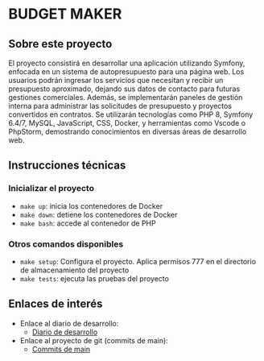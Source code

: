 # BUDGET MAKER

## Sobre este proyecto
El proyecto consistirá en desarrollar una aplicación utilizando Symfony, enfocada en un sistema de autopresupuesto para una página web. Los usuarios podrán ingresar los servicios que necesitan y recibir un presupuesto aproximado, dejando sus datos de contacto para futuras gestiones comerciales. Además, se implementarán paneles de gestión interna para administrar las solicitudes de presupuesto y proyectos convertidos en contratos. Se utilizarán tecnologías como PHP 8, Symfony 6.4/7, MySQL, JavaScript, CSS, Docker, y herramientas como Vscode o PhpStorm, demostrando conocimientos en diversas áreas de desarrollo web.

## Instrucciones técnicas

### Inicializar el proyecto
- `make up`: inicia los contenedores de Docker
- `make down`: detiene los contenedores de Docker
- `make bash`: accede al contenedor de PHP

### Otros comandos disponibles
- `make setup`: Configura el proyecto. Aplica permisos 777 en el directorio de almacenamiento del proyecto
- `make tests`: ejecuta las pruebas del proyecto

## Enlaces de interés
- Enlace al diario de desarrollo:
    - [Diario de desarrollo](https://vast-asparagus-778.notion.site/Diari-de-desenvolupament-d82db5597e314c6a831487625e732cb8?pvs=74)
- Enlace al proyecto de git (commits de main):
    - [Commits de main](https://github.com/marcduranxanco/budget_maker/commits/main/)